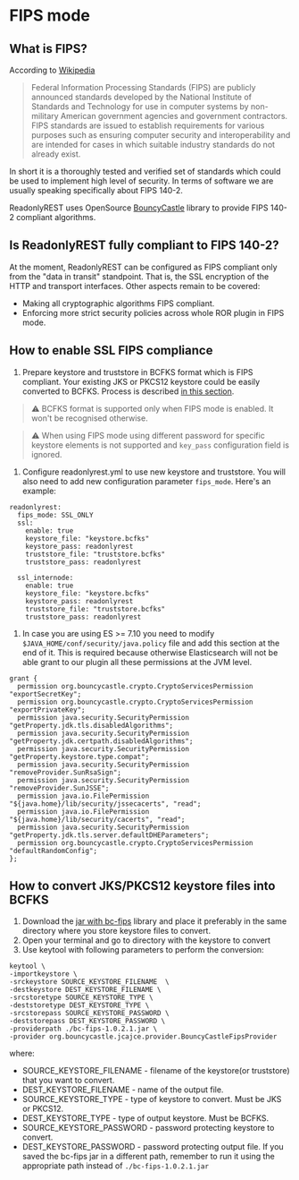 # FIPS mode

## What is FIPS?

According to [Wikipedia](https://en.wikipedia.org/wiki/Federal\_Information\_Processing\_Standards)

> Federal Information Processing Standards (FIPS) are publicly announced standards developed by the National Institute of Standards and Technology for use in computer systems by non-military American government agencies and government contractors. FIPS standards are issued to establish requirements for various purposes such as ensuring computer security and interoperability and are intended for cases in which suitable industry standards do not already exist.

In short it is a thoroughly tested and verified set of standards which could be used to implement high level of security. In terms of software we are usually speaking specifically about FIPS 140-2.

ReadonlyREST uses OpenSource [BouncyCastle](https://www.bouncycastle.org) library to provide FIPS 140-2 compliant algorithms.

## Is ReadonlyREST fully compliant to FIPS 140-2?

At the moment, ReadonlyREST can be configured as FIPS compliant only from the "data in transit" standpoint. That is, the SSL encryption of the HTTP and transport interfaces. Other aspects remain to be covered:

* Making all cryptographic algorithms FIPS compliant.
* Enforcing more strict security policies across whole ROR plugin in FIPS mode.

## How to enable SSL FIPS compliance

1. Prepare keystore and truststore in BCFKS format which is FIPS compliant. Your existing JKS or PKCS12 keystore could be easily converted to BCFKS. Process is described [in this section](fips.md#how-to-convert-jkspkcs12-keystore-files-into-bcfks).

> :warning: BCFKS format is supported only when FIPS mode is enabled. It won't be recognised otherwise.

> :warning: When using FIPS mode using different password for specific keystore elements is not supported and `key_pass` configuration field is ignored.

1. Configure readonlyrest.yml to use new keystore and truststore. You will also need to add new configuration parameter `fips_mode`. Here's an example:

```
readonlyrest:
  fips_mode: SSL_ONLY
  ssl:
    enable: true
    keystore_file: "keystore.bcfks"
    keystore_pass: readonlyrest
    truststore_file: "truststore.bcfks"
    truststore_pass: readonlyrest

  ssl_internode:
    enable: true
    keystore_file: "keystore.bcfks"
    keystore_pass: readonlyrest
    truststore_file: "truststore.bcfks"
    truststore_pass: readonlyrest
```

1. In case you are using ES >= 7.10 you need to modify `$JAVA_HOME/conf/security/java.policy` file and add this section at the end of it. This is required because otherwise Elasticsearch will not be able grant to our plugin all these permissions at the JVM level.

```
grant {
  permission org.bouncycastle.crypto.CryptoServicesPermission "exportSecretKey";
  permission org.bouncycastle.crypto.CryptoServicesPermission "exportPrivateKey";
  permission java.security.SecurityPermission "getProperty.jdk.tls.disabledAlgorithms";
  permission java.security.SecurityPermission "getProperty.jdk.certpath.disabledAlgorithms";
  permission java.security.SecurityPermission "getProperty.keystore.type.compat";
  permission java.security.SecurityPermission "removeProvider.SunRsaSign";
  permission java.security.SecurityPermission "removeProvider.SunJSSE";
  permission java.io.FilePermission "${java.home}/lib/security/jssecacerts", "read";
  permission java.io.FilePermission "${java.home}/lib/security/cacerts", "read";
  permission java.security.SecurityPermission "getProperty.jdk.tls.server.defaultDHEParameters";
  permission org.bouncycastle.crypto.CryptoServicesPermission "defaultRandomConfig";
};
```

## How to convert JKS/PKCS12 keystore files into BCFKS

1. Download the [jar with bc-fips](https://repo1.maven.org/maven2/org/bouncycastle/bc-fips/1.0.2.3/bc-fips-1.0.2.3.jar) library and place it preferably in the same directory where you store keystore files to convert.
2. Open your terminal and go to directory with the keystore to convert
3. Use keytool with following parameters to perform the conversion:

```
keytool \
-importkeystore \
-srckeystore SOURCE_KEYSTORE_FILENAME  \
-destkeystore DEST_KEYSTORE_FILENAME \
-srcstoretype SOURCE_KEYSTORE_TYPE \
-deststoretype DEST_KEYSTORE_TYPE \
-srcstorepass SOURCE_KEYSTORE_PASSWORD \
-deststorepass DEST_KEYSTORE_PASSWORD \
-providerpath ./bc-fips-1.0.2.1.jar \
-provider org.bouncycastle.jcajce.provider.BouncyCastleFipsProvider
```

where:

* SOURCE\_KEYSTORE\_FILENAME - filename of the keystore(or truststore) that you want to convert.
* DEST\_KEYSTORE\_FILENAME - name of the output file.
* SOURCE\_KEYSTORE\_TYPE - type of keystore to convert. Must be JKS or PKCS12.
* DEST\_KEYSTORE\_TYPE - type of output keystore. Must be BCFKS.
* SOURCE\_KEYSTORE\_PASSWORD - password protecting keystore to convert.
* DEST\_KEYSTORE\_PASSWORD - password protecting output file. If you saved the bc-fips jar in a different path, remember to run it using the appropriate path instead of `./bc-fips-1.0.2.1.jar`
